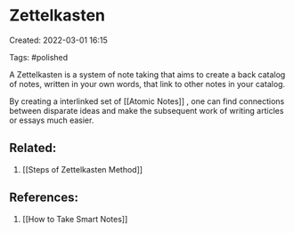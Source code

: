 # Zettelkasten
Created: 2022-03-01 16:15

Tags: #polished 

A Zettelkasten is a system of note taking that aims to create a back catalog of notes, written in your own words, that link to other notes in your catalog.

By creating a interlinked set of [[Atomic Notes]] , one can find connections between disparate ideas and make the subsequent work of writing articles or essays much easier.

## Related:
1. [[Steps of Zettelkasten Method]]

## References:
1. [[How to Take Smart Notes]]

